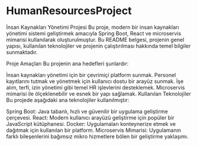 # HumanResourcesProject
İnsan Kaynakları Yönetimi Projesi
Bu proje, modern bir insan kaynakları yönetimi sistemi geliştirmek amacıyla Spring Boot, React ve microservis mimarisi kullanılarak oluşturulmuştur. Bu README belgesi, projenin genel yapısı, kullanılan teknolojiler ve projenin çalıştırılması hakkında temel bilgiler sunmaktadır.

Proje Amaçları
Bu projenin ana hedefleri şunlardır:

İnsan kaynakları yönetimi için bir çevrimiçi platform sunmak.
Personel kayıtlarını tutmak ve yönetmek için kullanıcı dostu bir arayüz sunmak.
İşe alım, terfi, izin yönetimi gibi temel HR işlevlerini desteklemek.
Microservis mimarisi ile ölçeklenebilir ve esnek bir yapı sağlamak.
Kullanılan Teknolojiler
Bu projede aşağıdaki ana teknolojiler kullanılmıştır:

Spring Boot: Java tabanlı, hızlı ve güvenilir bir uygulama geliştirme çerçevesi.
React: Modern kullanıcı arayüzü geliştirme için popüler bir JavaScript kütüphanesi.
Docker: Uygulamaları konteynerize etmek ve dağıtmak için kullanılan bir platform.
Microservis Mimarisi: Uygulamanın farklı bileşenlerini bağımsız mikro hizmetlere bölen bir geliştirme yaklaşımı.
